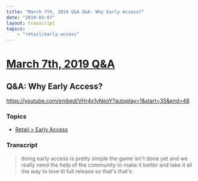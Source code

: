 ```yaml
---
title: "March 7th, 2019 Q&A Q&A: Why Early Access?"
date: "2019-03-07"
layout: transcript
topics:
    - "retail/early-access"
---
```

# [March 7th, 2019 Q&A](../2019-03-07.md)
## Q&A: Why Early Access?
https://youtube.com/embed/VHr4x1vNeoY?autoplay=1&start=35&end=48

### Topics
* [Retail > Early Access](../topics/retail/early-access.md)

### Transcript

> doing early access is pretty simple the game isn't done yet and we really need the help of the community to make it better and take it all the way to love til full release so that's that's
